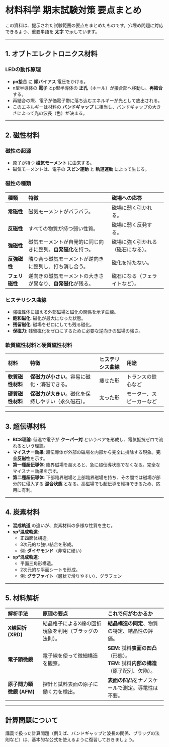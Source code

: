 # 材料科学 期末試験対策 要点まとめ

この資料は、提示された試験範囲の要点をまとめたものです。穴埋め問題に対応できるよう、重要単語を **太字** で示しています。

---

## 1. オプトエレクトロニクス材料

### LEDの動作原理
- **pn接合** に **順バイアス** 電圧をかける。
- n型半導体の **電子** とp型半導体の **正孔**（ホール）が接合部へ移動し、**再結合** する。
- 再結合の際、電子が価電子帯に落ち込むエネルギーが光として放出される。
- このエネルギーは材料の **バンドギャップ** に相当し、バンドギャップの大きさによって光の波長（色）が決まる。

---

## 2. 磁性材料

### 磁性の起源
- 原子が持つ **磁気モーメント** に由来する。
- 磁気モーメントは、電子の **スピン運動** と **軌道運動** によって生じる。

### 磁性の種類
| 種類 | 特徴 | 磁場への応答 |
| :--- | :--- | :--- |
| **常磁性** | 磁気モーメントがバラバラ。 | 磁場に弱く引かれる。 |
| **反磁性** | すべての物質が持つ弱い性質。 | 磁場に弱く反発する。 |
| **強磁性** | 磁気モーメントが自発的に同じ向きに整列。**自発磁化**を持つ。 | 磁場に強く引かれる（磁石になる）。 |
| **反強磁性** | 隣り合う磁気モーメントが逆向きに整列し、打ち消し合う。 | 磁化を持たない。 |
| **フェリ磁性** | 逆向きの磁気モーメントの大きさが異なり、**自発磁化**が残る。 | 磁石になる（フェライトなど）。 |

### ヒステリシス曲線
- 強磁性体に加える外部磁場と磁化の関係を示す曲線。
- **飽和磁化**: 磁化が最大になった状態。
- **残留磁化**: 磁場をゼロにしても残る磁化。
- **保磁力**: 残留磁化をゼロにするために必要な逆向きの磁場の強さ。

### 軟質磁性材料と硬質磁性材料
| 材料 | 特徴 | ヒステリシス曲線 | 用途 |
| :--- | :--- | :--- | :--- |
| **軟質磁性材料** | **保磁力が小さい**。容易に磁化・消磁できる。 | 痩せた形 | トランスの鉄心など |
| **硬質磁性材料** | **保磁力が大きい**。磁化を保持しやすい（永久磁石）。 | 太った形 | モーター、スピーカーなど |

---

## 3. 超伝導材料

- **BCS理論**: 低温で電子が **クーパー対** というペアを形成し、電気抵抗ゼロで流れるという理論。
- **マイスナー効果**: 超伝導体が外部の磁場を内部から完全に排除する現象。**完全反磁性**を示す。
- **第一種超伝導体**: 臨界磁場を超えると、急に超伝導状態でなくなる。完全なマイスナー効果を示す。
- **第二種超伝導体**: 下部臨界磁場と上部臨界磁場を持ち、その間では磁場が部分的に侵入する **混合状態** となる。高磁場でも超伝導を維持できるため、応用に有利。

---

## 4. 炭素材料

- **混成軌道** の違いが、炭素材料の多様な性質を生む。
- **sp³混成軌道**:
    - 正四面体構造。
    - 3次元的な強い結合を形成。
    - 例: **ダイヤモンド**（非常に硬い）
- **sp²混成軌道**:
    - 平面三角形構造。
    - 2次元的な平面シートを形成。
    - 例: **グラファイト**（層状で滑りやすい）、グラフェン

---

## 5. 材料解析

| 解析手法 | 原理の要点 | これで何がわかるか |
| :--- | :--- | :--- |
| **X線回折 (XRD)** | 結晶格子によるX線の回折現象を利用（ブラッグの法則）。 | **結晶構造の同定**、物質の特定、結晶性の評価。 |
| **電子顕微鏡** | 電子線を使って微細構造を観察。 | **SEM**: 試料**表面の凹凸**（形態）。<br>**TEM**: 試料**内部の構造**（原子配列、欠陥）。 |
| **原子間力顕微鏡 (AFM)** | 探針と試料表面の原子に働く力を検出。 | **表面の凹凸**をナノスケールで測定。導電性は不要。 |

---

## 計算問題について

講義で扱った計算問題（例えば、バンドギャップと波長の関係、ブラッグの法則など）は、基本的な公式を使えるように復習しておきましょう。
